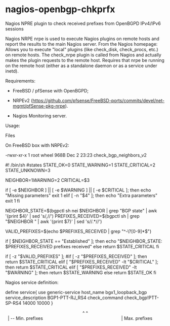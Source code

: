 # nagios-openbgp-chkprfx
Nagios NPRE plugin to check received prefixes from OpenBGPD IPv4/IPv6 sessions

Nagios NRPE nrpe is used to execute Nagios plugins on remote hosts and report the results to the main Nagios server. From the Nagios homepage: Allows you to execute "local" plugins (like check_disk, check_procs, etc.) on remote hosts. The check_nrpe plugin is called from Nagios and actually makes the plugin requests to the remote host. Requires that nrpe be running on the remote host (either as a standalone daemon or as a service under inetd). 

Requirements:

- FreeBSD / pfSense with OpenBGPD;
- NRPEv2 (https://github.com/pfsense/FreeBSD-ports/commits/devel/net-mgmt/pfSense-pkg-nrpe).

- Nagios Monitoring server.

Usage:

Files

On FreeBSD box with NRPEv2:

-rwxr-xr-x  1 root  wheel   968B Dec  2 23:23 check_bgp_neighbors_v2

#! /bin/sh
#states
STATE_OK=0
STATE_WARNING=1
STATE_CRITICAL=2
STATE_UNKNOWN=3

NEIGHBOR=$1
WARNING=$2
CRITICAL=$3


if [ -e $NEIGHBOR ] || [ -e $WARNING ] || [ -e $CRITICAL ];
then
        echo "Missing parameters"
	exit 1
elif [ -n "$4" ]; then 
	echo "Extra parameters"
	exit 1
fi

NEIGHBOR_STATE=$(bgpctl sh nei $NEIGHBOR | grep "BGP state" | awk '{print $4}' | sed 's/,//')
PREFIXES_RECEIVED=$(bgpctl sh | grep "$NEIGHBOR " | awk '{print $7}' | sed 's/\/.*//')

VALID_PREFIXES=$(echo $PREFIXES_RECEIVED | grep "^-\?[0-9]*$")



if [ $NEIGHBOR_STATE == "Established" ];
then
        echo "$NEIGHBOR_STATE: $PREFIXES_RECEIVED prefixes received"
else
		return $STATE_CRITICAL
fi

if [ -z "$VALID_PREFIXES" ]; 
#if [ -z "$PREFIXES_RECEIVED" ];
then	
		return $STATE_CRITICAL
elif [ "$PREFIXES_RECEIVED" -lt "$CRITICAL" ];
then
        return $STATE_CRITICAL
elif [ "$PREFIXES_RECEIVED" -lt "$WARNING" ];
then
        return $STATE_WARNING
else
		return $STATE_OK
fi








Nagios service definition:

define service{
        use                             generic-service
        host_name                       bgx1_loopback_bgp
        service_description             BGP1-PTT-RJ_RS4
        check_command                   check_bgp!PTT-SP-RS4 14000 10000
}

                                                               ^     ^
                                                               |     \-- Min. prefixes 
                                                               |
                                                         Max. prefixes
                                                        
